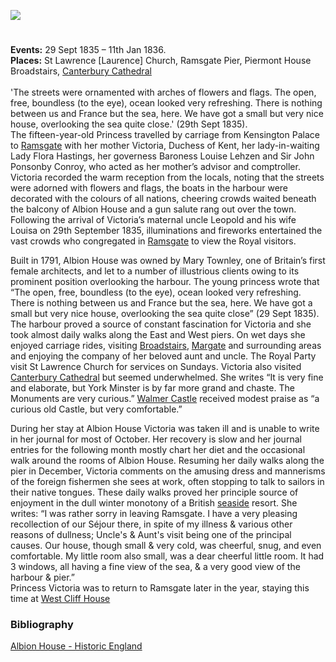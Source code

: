 <a href="https://juncture-digital.org"><img src="https://juncture-digital.org/images/ve-button.png"/></a>
<param author="Dr Alyson Hunt" banner="/images/banners/19c.jpg" layout="vtl" title="Princess Victoria and Ramsgate" ve-config/>

<param aliases="Ramsgate" eid="Q736439" ve-entity/>

#

**Events:** 29 Sept 1835 – 11th Jan 1836.   
**Places:** St Lawrence [Laurence] Church, Ramsgate Pier, Piermont House Broadstairs, [Canterbury Cathedral](/19c/19c-canterbury)    
<br/>
'The streets were ornamented with arches of flowers and flags. The open, free, boundless (to the eye), ocean looked very refreshing. There is nothing between us and France but the sea, here. We have got a small but very nice house, overlooking the sea quite close.' (29th Sept 1835).
<br/>
The fifteen-year-old Princess travelled by carriage from Kensington Palace to [Ramsgate](/dickens/19c-ramsgate) with her mother Victoria, Duchess of Kent, her lady-in-waiting Lady Flora Hastings, her governess Baroness Louise Lehzen and Sir John Ponsonby Conroy, who acted as her mother’s advisor and comptroller. Victoria recorded the warm reception from the locals, noting that the streets were adorned with flowers and flags, the boats in the harbour were decorated with the colours of all nations, cheering crowds waited beneath the balcony of Albion House and a gun salute rang out over the town. Following the arrival of Victoria’s maternal uncle Leopold and his wife Louisa on 29th September 1835, illuminations and fireworks entertained the vast crowds who congregated in [Ramsgate](/dickens/19c-ramsgate) to view the Royal visitors.
<param ve-image-v2 manifest="https://iiif.juncture-digital.org/wc:View_of_Ramsgate_Town_and_Harbour_by_James_Ward_1799.jpg/manifest.json">

Built in 1791, Albion House was owned by Mary Townley, one of Britain’s first female architects, and let to a number of illustrious clients owing to its prominent position overlooking the harbour. The young princess wrote that “The open, free, boundless (to the eye), ocean looked very refreshing. There is nothing between us and France but the sea, here. We have got a small but very nice house, overlooking the sea quite close” (29 Sept 1835). The harbour proved a source of constant fascination for Victoria and she took almost daily walks along the East and West piers. On wet days she enjoyed carriage rides, visiting [Broadstairs](/dickens/broadstairs-19th-century), [Margate](/dickens/19c-margate) and surrounding areas and enjoying the company of her beloved aunt and uncle. The Royal Party visit St Lawrence Church for services on Sundays. Victoria also visited [Canterbury Cathedral](/19c/19c-canterbury) but seemed underwhelmed. She writes “It is very fine and elaborate, but York Minster is by far more grand and chaste. The Monuments are very curious.” [Walmer Castle](/19c/19c-victoria-walmer-castle) received modest praise as “a curious old Castle, but very comfortable.”
<param ve-image-v2 manifest="https://iiif.juncture-digital.org/wc:Albion_House%2C_Ramsgate%2C_Kent-geograph-4572188.jpg/manifest.json">

During her stay at Albion House Victoria was taken ill and is unable to write in her journal for most of October. Her recovery is slow and her journal entries for the following month mostly chart her diet and the occasional walk around the rooms of Albion House. Resuming her daily walks along the pier in December, Victoria comments on the amusing dress and mannerisms of the foreign fishermen she sees at work, often stopping to talk to sailors in their native tongues. These daily walks proved her principle source of enjoyment in the dull winter monotony of a British [seaside](/19/19c-seaside) resort. She writes: “I was rather sorry in leaving Ramsgate. I have a very pleasing recollection of our Séjour there, in spite of my illness &amp; various other reasons of dullness; Uncle's &amp; Aunt's visit being one of the principal causes. Our house, though small &amp; very cold, was cheerful, snug, and even comfortable. My little room also small, was a dear cheerful little room. It had 3 windows, all having a fine view of the sea, &amp; a very good view of the harbour &amp; pier.”
<br/>
Princess Victoria was to return to Ramsgate later in the year, staying this time at [West Cliff House](/19/19c-victoria-west-cliff)
<param ve-image-v2 manifest="https://iiif.juncture-digital.org/wc:Ramsgate_pier_from_the_bathing_sands_1809.jpg/manifest.json">

### Bibliography
[Albion House - Historic England](https://historicengland.org.uk/listing/the-list/list-entry/1085418)
